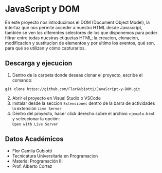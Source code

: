 # JavaScript y DOM

En este proyecto nos introducimos el DOM (Document Object Model), la interfaz que nos permite acceder a nuestro HTML desde Javascript, también se ven los diferentes selectores de los que disponemos para poder filtrar entre todas nuestras etiquetas HTML; la creacion, clonacion, modificacion y sustitucion de elementos y por ultimo los eventos, qué son, para qué se utilizan y cómo capturarlos.

## Descarga y ejecucion

1. Dentro de la carpeta donde deseas clonar el proyecto, escribe el comando: 
```
git clone https://github.com/FlorGubiotti/JavaScript-y-DOM.git
```

2. Abrir el proyecto en Visual Studio o VSCode
3. Instalar desde la seccion `Extensiones` dentro de la barra de actividades la extensión `Live Server`
4. Dentro del proyecto, hacer click derecho sobre el archivo `ejemplo.html` y seleccionar la opción:  
`Open with Live Server`

## Datos Académicos
- Flor Camila Gubiotti
- Tecnicatura Universitaria en Programacion
- Materia: Programación III
- Prof. Alberto Cortez
